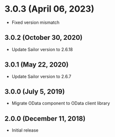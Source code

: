 # 3.0.3 (April 06, 2023)
* Fixed version mismatch

## 3.0.2 (October 30, 2020)

* Update Sailor version to 2.6.18

## 3.0.1 (May 22, 2020)

* Update Sailor version to 2.6.7

## 3.0.0 (July 5, 2019)

* Migrate OData component to OData client library

## 2.0.0 (December 11, 2018)

* Initial release
